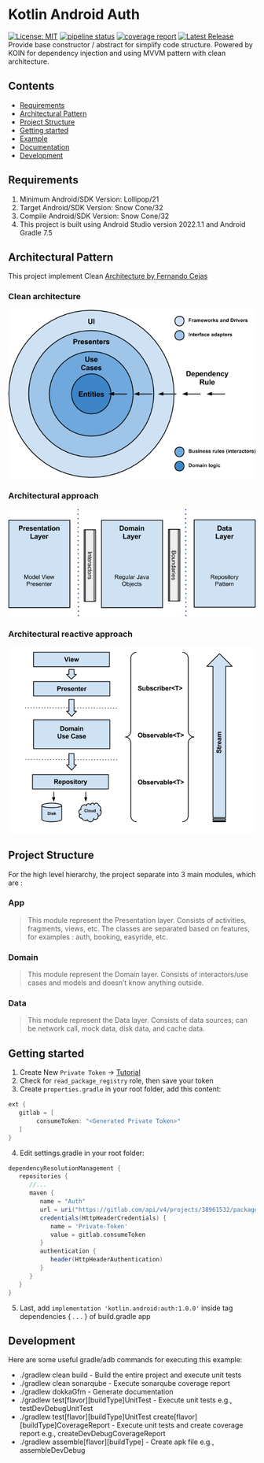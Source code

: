 # Kotlin Android Auth
[![License: MIT](https://img.shields.io/badge/License-MIT-yellow.svg)](https://opensource.org/licenses/MIT) [![pipeline status](https://gitlab.com/tossaro/kotlin-android-auth/badges/main/pipeline.svg)](https://gitlab.com/tossaro/kotlin-android-auth/-/commits/main) [![coverage report](https://gitlab.com/tossaro/kotlin-android-auth/badges/main/coverage.svg)](https://gitlab.com/tossaro/kotlin-android-auth/-/commits/main) [![Latest Release](https://gitlab.com/tossaro/kotlin-android-auth/-/badges/release.svg)](https://gitlab.com/tossaro/kotlin-android-auth/-/releases)
Provide base constructor / abstract for simplify code structure.
Powered by KOIN for dependency injection and using MVVM pattern with clean architecture.

## Contents
- [Requirements](#requirements)
- [Architectural Pattern](#architectural-pattern)
- [Project Structure](#project-structure)
- [Getting started](#getting-started)
- [Example](https://gitlab.com/tossaro/kotlin-android-auth/tree/main/example)
- [Documentation](https://gitlab.com/tossaro/kotlin-android-auth/tree/main/docs)
- [Development](#development)

## Requirements
1. Minimum Android/SDK Version: Lollipop/21
2. Target Android/SDK Version: Snow Cone/32
3. Compile Android/SDK Version: Snow Cone/32
4. This project is built using Android Studio version 2022.1.1 and Android Gradle 7.5

## Architectural Pattern
This project implement Clean [Architecture by Fernando Cejas](https://github.com/android10/Android-CleanArchitecture)

### Clean architecture
![Image Clean architecture](/resources/clean_architecture.png)

### Architectural approach
![Image Architectural approach](/resources/clean_architecture_layers.png)

### Architectural reactive approach
![Image Architectural reactive approach](/resources/clean_architecture_layers_details.png)

## Project Structure
For the high level hierarchy, the project separate into 3 main modules, which are :

### App
> This module represent the Presentation layer. Consists of activities, fragments, views, etc. The classes are separated based on features, for examples : auth, booking, easyride, etc.

### Domain
> This module represent the Domain layer. Consists of interactors/use cases and models and doesn’t know anything outside.

### Data
> This module represent the Data layer. Consists of data sources; can be network call, mock data, disk data, and cache data.

## Getting started
1. Create New `Private Token` -> [Tutorial](https://docs.gitlab.com/ee/user/project/private_tokens/index.html)
2. Check for `read_package_registry` role, then save your token
3. Create `properties.gradle` in your root folder, add this content:
```groovy
ext {
   gitlab = [
        consumeToken: "<Generated Private Token>"
   ]
}
```
4. Edit settings.gradle in your root folder:
```groovy
dependencyResolutionManagement {
   repositories {
      //...
      maven {
         name = "Auth"
         url = uri("https://gitlab.com/api/v4/projects/38961532/packages/maven")
         credentials(HttpHeaderCredentials) {
            name = 'Private-Token'
            value = gitlab.consumeToken
         }
         authentication {
            header(HttpHeaderAuthentication)
         }
      }
   }
}
```
5. Last, add `implementation 'kotlin.android:auth:1.0.0'` inside tag dependencies { . . . } of build.gradle app

## Development
Here are some useful gradle/adb commands for executing this example:

* ./gradlew clean build - Build the entire project and execute unit tests 
* ./gradlew clean sonarqube - Execute sonarqube coverage report
* ./gradlew dokkaGfm - Generate documentation
* ./gradlew test[flavor][buildType]UnitTest - Execute unit tests e.g., testDevDebugUnitTest
* ./gradlew test[flavor][buildType]UnitTest create[flavor][buildType]CoverageReport - Execute unit tests and create coverage report e.g., createDevDebugCoverageReport
* ./gradlew assemble[flavor][buildType] - Create apk file e.g., assembleDevDebug